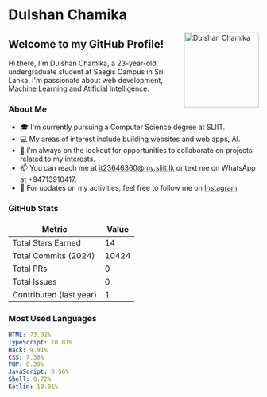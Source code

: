 # Dulshan Chamika

<img src="https://user-images.githubusercontent.com/123464360/218903420-6aa68a9e-5be9-4345-b7d4-b3f6c3dc8f52.png" alt="Dulshan Chamika" width="150" align="right">

## Welcome to my GitHub Profile!

Hi there, I'm Dulshan Chamika, a 23-year-old undergraduate student at Saegis Campus in Sri Lanka. I'm passionate about web development, Machine Learning and Atificial Intelligence.

### About Me

- 🎓 I'm currently pursuing a Computer Science degree at SLIIT.
- 💻 My areas of interest include building websites and web apps, AI.
- 🤝 I'm always on the lookout for opportunities to collaborate on projects related to my interests.
- 📫 You can reach me at [it23646360@my.sliit.lk](mailto:it23646360@my.sliit.lk) or text me on WhatsApp at +94713910417.
- 📸 For updates on my activities, feel free to follow me on [Instagram](https://www.instagram.com/dulshanchamika/).

### GitHub Stats

| Metric | Value |
| --- | --- |
| Total Stars Earned | 14 |
| Total Commits (2024) | 10424 |
| Total PRs | 0 |
| Total Issues | 0 |
| Contributed (last year) | 1 |

### Most Used Languages

```yaml
HTML: 73.02%
TypeScript: 10.01%
Hack: 9.91%
CSS: 7.38%
PHP: 6.39%
JavaScript: 0.56%
Shell: 0.72%
Kotlin: 10.01%
